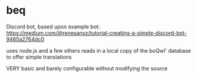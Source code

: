 # beq
Discord bot, based upon example bot: https://medium.com/@renesansz/tutorial-creating-a-simple-discord-bot-9465a2764dc0

uses node.js and a few others
reads in a local copy of the boQwI' database to offer simple translations

VERY basic and barely configurable without modifying the source
